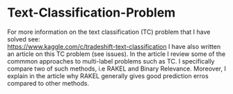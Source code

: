 Text-Classification-Problem
===========================
For more information on the text classification (TC) problem that I have solved see:    
https://www.kaggle.com/c/tradeshift-text-classification
I have also written an article on this TC problem (see issues). In the article I review some of the 
commmon approaches to multi-label problems such as TC. I specifically compare two of such methods,
i.e RAKEL and Binary Relevance. Moreover, I explain in the article why RAKEL generally gives good
prediction erros compared to other methods.
